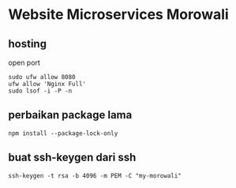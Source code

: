 # Website Microservices Morowali

## hosting
open port 
```
sudo ufw allow 8080
ufw allow 'Nginx Full'
sudo lsof -i -P -n
```

## perbaikan package lama
```
npm install --package-lock-only
```


## buat ssh-keygen dari ssh
```
ssh-keygen -t rsa -b 4096 -m PEM -C "my-morowali"
```